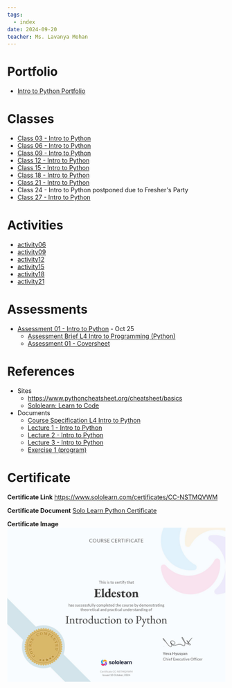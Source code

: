 ```yaml
---
tags:
  - index
date: 2024-09-20
teacher: Ms. Lavanya Mohan
---
```

# Portfolio
- [Intro to Python Portfolio](Intro%20to%20Python%20Portfolio.md)
# Classes
- [Class 03 - Intro to Python](Class%2003%20-%20Intro%20to%20Python.md)
- [Class 06 - Intro to Python](Class%2006%20-%20Intro%20to%20Python.md)
- [Class 09 - Intro to Python](Class%2009%20-%20Intro%20to%20Python.md)
- [Class 12 - Intro to Python](Class%2012%20-%20Intro%20to%20Python.md)
- [Class 15 - Intro to Python](Class%2015%20-%20Intro%20to%20Python.md)
- [Class 18 - Intro to Python](Class%2018%20-%20Intro%20to%20Python.md)
- [Class 21 - Intro to Python](Class%2021%20-%20Intro%20to%20Python.md)
- Class 24 - Intro to Python postponed due to Fresher's Party
- [Class 27 - Intro to Python](Class%2027%20-%20Intro%20to%20Python.md)
# Activities
- [activity06](Activity/Activity%2001%20-%20Intro%20to%20Python/activity06.py)
- [activity09](Activity/Activity%2001%20-%20Intro%20to%20Python/activity09.py)
- [activity12](Activity/Activity%2001%20-%20Intro%20to%20Python/activity12.py)
- [activity15](Activity/Activity%2001%20-%20Intro%20to%20Python/activity15.py)
- [activity18](Activity/Activity%2001%20-%20Intro%20to%20Python/activity18.py)
- [activity21](Activity/Activity%2001%20-%20Intro%20to%20Python/activity21.py)
# Assessments
- [Assessment 01 - Intro to Python](Assessments/Assessment%2001%20-%20Intro%20to%20Python/Assessment%2001%20-%20Intro%20to%20Python.md) - Oct 25
	- [Assessment Brief L4 Intro to Programming (Python)](Assessments/Assessment%2001%20-%20Intro%20to%20Python/Assessment%20Brief%20L4%20Intro%20to%20Python.docx)
	- [Assessment 01 - Coversheet](Assessments/Assessment%2001%20-%20Intro%20to%20Python/Assessment%2001%20-%20Coversheet.docx)
# References
- Sites
	- https://www.pythoncheatsheet.org/cheatsheet/basics
	- [Sololearn: Learn to Code](https://www.sololearn.com/en/learn/courses/python-introduction)
- Documents
	- [Course Specification L4 Intro to Python](Documents/Course%20Specification%20L4%20Intro%20to%20Python.pdf)
	- [Lecture 1 - Intro to Python](Documents/Lecture%201%20-%20Intro%20to%20Python.pptx)
	- [Lecture 2 - Intro to Python](Documents/Lecture%202%20-%20Intro%20to%20Python.pptx)
	- [Lecture 3 - Intro to Python](Documents/Lecture%203%20-%20Intro%20to%20Python.pptx)
	- [Exercise 1 (program)](Activity/Activity%2001%20-%20Intro%20to%20Python/Exercise%201%20(program).docx)
# Certificate
**Certificate Link**
https://www.sololearn.com/certificates/CC-NSTMQVWM

**Certificate Document**
[Solo Learn Python Certificate](Documents/Solo%20Learn%20Python%20Certificate.pdf)

**Certificate Image**
![Solo Learn Python Certificate](Documents/Solo%20Learn%20Python%20Certificate.jpg)